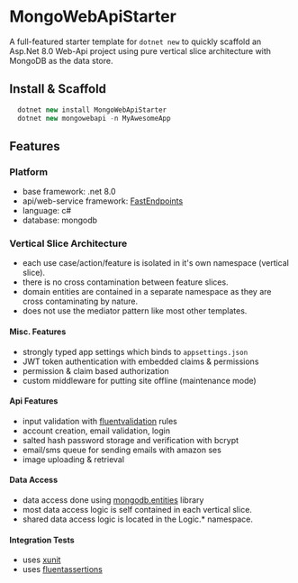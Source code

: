 # MongoWebApiStarter
A full-featured starter template for `dotnet new` to quickly scaffold an Asp.Net 8.0 Web-Api project using pure vertical slice architecture with MongoDB as the data store.

## Install & Scaffold
```csharp
  dotnet new install MongoWebApiStarter
  dotnet new mongowebapi -n MyAwesomeApp
```

## Features

### Platform
- base framework: .net 8.0
- api/web-service framework: [FastEndpoints](https://fast-endpoints.com/)
- language: c#
- database: mongodb

### Vertical Slice Architecture
- each use case/action/feature is isolated in it's own namespace (vertical slice).
- there is no cross contamination between feature slices.
- domain entities are contained in a separate namespace as they are cross contaminating by nature.
- does not use the mediator pattern like most other templates.

#### Misc. Features
- strongly typed app settings which binds to `appsettings.json`
- JWT token authentication with embedded claims & permissions
- permission & claim based authorization
- custom middleware for putting site offline (maintenance mode)

#### Api Features
- input validation with [fluentvalidation](https://fluentvalidation.net/) rules
- account creation, email validation, login
- salted hash password storage and verification with bcrypt
- email/sms queue for sending emails with amazon ses
- image uploading & retrieval

#### Data Access
- data access done using [mongodb.entities](https://mongodb-entities.com/) library
- most data access logic is self contained in each vertical slice.
- shared data access logic is located in the Logic.* namespace.

#### Integration Tests
- uses [xunit](https://xunit.net/)
- uses [fluentassertions](https://fluentassertions.com/)